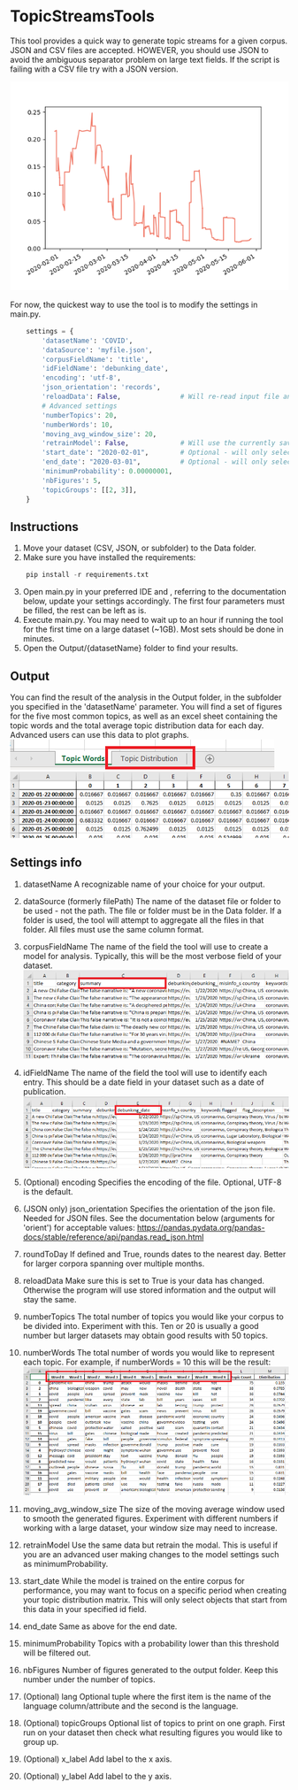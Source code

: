 # TopicStreamsTools

This tool provides a quick way to generate topic streams for a given corpus.
JSON and CSV files are accepted. HOWEVER, you should use JSON to avoid the ambiguous separator problem on large text fields. If the script is failing with a CSV file try with a JSON version.

![Settings](/images/topicStreamExample.png)

For now, the quickest way to use the tool is to modify the settings in main.py.

```python
    settings = {
        'datasetName': 'COVID',            
        'dataSource': 'myfile.json',
        'corpusFieldName': 'title',
        'idFieldName': 'debunking_date',
        'encoding': 'utf-8',
        'json_orientation': 'records',
        'reloadData': False,               # Will re-read input file and train a new model with the updated data
        # Advanced settings
        'numberTopics': 20,
        'numberWords': 10,
        'moving_avg_window_size': 20,
        'retrainModel': False,             # Will use the currently saved data and train a new model (useful to try different settings without processing the same corpus)
        'start_date': "2020-02-01",        # Optional - will only select items from this date when creating the topic distribution matrix
        'end_date': "2020-03-01",          # Optional - will only select items up to this date when creating the topic distribution matrix
        'minimumProbability': 0.00000001,
        'nbFigures': 5,
        'topicGroups': [[2, 3]],
    }
```

## Instructions

1. Move your dataset (CSV, JSON, or subfolder) to the Data folder.
2. Make sure you have installed the requirements:
```python
    pip install -r requirements.txt
```
3. Open main.py in your preferred IDE and , referring to the documentation below, update your settings accordingly. The first four parameters must be filled, the rest can be left as is.
4. Execute main.py. You may need to wait up to an hour if running the tool for the first time on a large dataset (~1GB). Most sets should be done in minutes.
5. Open the Output/{datasetName} folder to find your results.

## Output

You can find the result of the analysis in the Output folder, in the subfolder you specified in the 'datasetName' parameter.
You will find a set of figures for the five most common topics, as well as an excel sheet containing the topic words and the total average topic distribution data for each day. Advanced users can use this data to plot graphs.
![Text Field](/images/sheetTab.png)
![Text Field](/images/topicDistribution.png)

## Settings info

1. datasetName
A recognizable name of your choice for your output.

1. dataSource (formerly filePath)
The name of the dataset file or folder to be used - not the path. The file or folder must be in the Data folder. If a folder is used, the tool will attempt to aggregate all the files in that folder. All files must use the same column format.

1. corpusFieldName
The name of the field the tool will use to create a model for analysis. Typically, this will be the most verbose field of your dataset.
![Text Field](/images/textField.png)

1. idFieldName
The name of the field the tool will use to identify each entry. This should be a date field in your dataset such as a date of publication.
![ID Field](/images/idField.png)

1. (Optional) encoding
Specifies the encoding of the file. Optional, UTF-8 is the default.

1. (JSON only) json_orientation
Specifies the orientation of the json file. Needed for JSON files. See the documentation below (arguments for 'orient') for acceptable values:
https://pandas.pydata.org/pandas-docs/stable/reference/api/pandas.read_json.html

1. roundToDay
If defined and True, rounds dates to the nearest day. Better for larger corpora spanning over multiple months.

1. reloadData
Make sure this is set to True is your data has changed. Otherwise the program will use stored information and the output will stay the same.

1. numberTopics
The total number of topics you would like your corpus to be divided into. Experiment with this. Ten or 20 is usually a good number but larger datasets may obtain good results with 50 topics.

1. numberWords
The total number of words you would like to represent each topic. For example, if numberWords = 10 this will be the result:
![Words](/images/wordCount.png)

1. moving_avg_window_size
The size of the moving average window used to smooth the generated figures. Experiment with different numbers if working with a large dataset, your window size may need to increase.

1. retrainModel
Use the same data but retrain the modal. This is useful if you are an advanced user making changes to the model settings such as minimumProbability.

1. start_date
While the model is trained on the entire corpus for performance, you may want to focus on a specific period when creating your topic distribution matrix. This will only select objects that start from this data in your specified id field.

1. end_date
Same as above for the end date.

1. minimumProbability
Topics with a probability lower than this threshold will be filtered out.

1. nbFigures
Number of figures generated to the output folder. Keep this number under the number of topics.

1. (Optional) lang
Optional tuple where the first item is the name of the language column/attribute and the second is the language.

1. (Optional) topicGroups
Optional list of topics to print on one graph. First run on your dataset then check what resulting figures you would like to group up.

1. (Optional) x_label
Add label to the x axis.

1. (Optional) y_label
Add label to the y axis.

